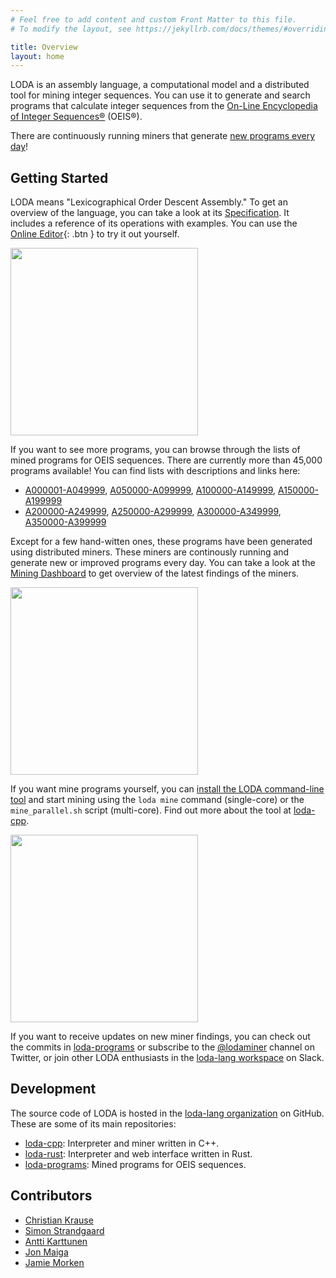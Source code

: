 ```yaml
---
# Feel free to add content and custom Front Matter to this file.
# To modify the layout, see https://jekyllrb.com/docs/themes/#overriding-theme-defaults

title: Overview
layout: home
---
```


LODA is an assembly language, a computational model and a distributed tool for mining integer sequences. You can use it to generate and search programs that calculate integer sequences from the [On-Line Encyclopedia of Integer Sequences®](https://oeis.org/) (OEIS®).

There are continuously running miners that generate [new programs every day](http://dashboard.loda-lang.org/grafana)!

## Getting Started

LODA means "Lexicographical Order Descent Assembly." To get an overview of the language, you can take a look at its [Specification](spec). It includes a reference of its operations with examples. You can use the [Online Editor](edit/?oeis=45){: .btn } to try it out yourself.

<a href="https://loda-lang.org/edit/?oeis=2994"><img src="https://github.com/loda-lang/loda-lang.github.io/raw/master/loda-editor.png" width=300></a>

If you want to see more programs, you can browse through the lists of mined programs for OEIS sequences. There are currently more than 45,000 programs available! You can find lists with descriptions and links here:

* [A000001-A049999](list0), [A050000-A099999](list1), [A100000-A149999](list2), [A150000-A199999](list3)
* [A200000-A249999](list4), [A250000-A299999](list5), [A300000-A349999](list6), [A350000-A399999](list7)

Except for a few hand-witten ones, these programs have been generated using distributed miners. These miners are continously running and generate new or improved programs every day. You can take a look at the [Mining Dashboard](http://dashboard.loda-lang.org/grafana) to get overview of the latest findings of the miners.

<a href="http://dashboard.loda-lang.org/grafana"><img src="https://github.com/loda-lang/loda-lang.github.io/raw/master/loda-dashboard.png" width=300></a>

If you want mine programs yourself, you can [install the LODA command-line tool](install) and start mining using the `loda mine` command (single-core) or the `mine_parallel.sh` script (multi-core). Find out more about the tool at [loda-cpp](https://github.com/loda-lang/loda-cpp).

<a href="http://loda-lang.org/install"><img src="https://github.com/loda-lang/loda-lang.github.io/raw/master/loda-cpp.png" width=300></a>

If you want to receive updates on new miner findings, you can check out the commits in [loda-programs](https://github.com/loda-lang/loda-programs/commits/main) or subscribe to the [@lodaminer](https://twitter.com/lodaminer) channel on Twitter, or join other LODA enthusiasts in the [loda-lang workspace](https://loda-lang.slack.com/) on Slack.

## Development

The source code of LODA is hosted in the [loda-lang organization](https://github.com/loda-lang) on GitHub. These are some of its main repositories:

* [loda-cpp](https://github.com/loda-lang/loda-cpp): Interpreter and miner written in C++.
* [loda-rust](https://github.com/loda-lang/loda-rust): Interpreter and web interface written in Rust.
* [loda-programs](https://github.com/loda-lang/loda-programs): Mined programs for OEIS sequences.

## Contributors

* [Christian Krause](https://github.com/ckrause)
* [Simon Strandgaard](https://github.com/neoneye)
* [Antti Karttunen](https://github.com/karttu)
* [Jon Maiga](https://github.com/jonmaiga)
* [Jamie Morken](https://github.com/jmorken)
